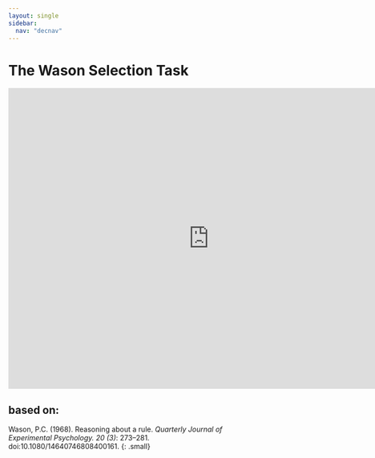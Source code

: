 ```yaml
---
layout: single
sidebar:
  nav: "decnav"
---
```

# The Wason Selection Task

<iframe width=800 height="600" src="https://www.philosophyexperiments.com/wason/Default.aspx" title="Wason selection task" frameborder="0"></iframe>

## based on: 
Wason, P.C. (1968). Reasoning about a rule. *Quarterly Journal of Experimental Psychology. 20 (3)*: 273–281. doi:10.1080/14640746808400161.
{: .small}

